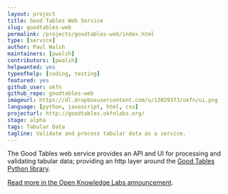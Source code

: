 ```yaml
---
layout: project
title: Good Tables Web Service
slug: goodtables-web
permalink: /projects/goodtables-web/index.html
type: [service]
author: Paul Walsh
maintainers: [pwalsh]
contributors: [pwalsh]
helpwanted: yes
typeofhelp: [coding, testing]
featured: yes
github_user: okfn
github_repo: goodtables-web
imageurl: https://dl.dropboxusercontent.com/u/13029373/okfn/ui.png
language: [python, javascript, html, css]
projecturl: http://goodtables.okfnlabs.org/
stage: alpha
tags: Tabular Data
tagline: Validate and process tabular data as a service. 
---
```


The Good Tables web service provides an API and UI for processing and validating tabular data; 
providing an http layer around the <a href="https://github.com/okfn/goodtables">Good Tables Python library</a>.

<a href="http://okfnlabs.org/blog/2015/03/06/goodtables-web-service.html">Read more in the Open Knowledge Labs announcement</a>.

